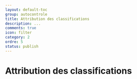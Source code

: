 ```yaml
---
layout: default-toc
group: autocontrole
title: Attribution des classifications
description: ...
comments: true
icon: filter
category: 2
ordre: 5
status: publish
---
```


# Attribution des classifications

